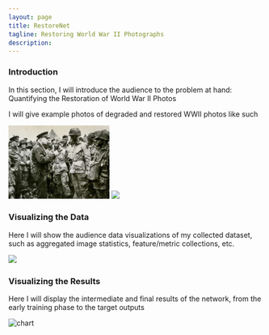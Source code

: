 ```yaml
---
layout: page
title: RestoreNet
tagline: Restoring World War II Photographs
description: 
---
```


### Introduction

In this section, I will introduce the audience to the problem at hand: Quantifying the Restoration of World War II Photos

I will give example photos of degraded and restored WWII photos like such

<img src="/imgs/degraded.jpeg" width="200">
<img src="/imgs/restored.jpeg" width="200">


### Visualizing the Data

Here I will show the audience data visualizations of my collected dataset, such as aggregated image statistics, feature/metric collections, etc.

<img src="/imgs/chart.jpeg" width="200">


### Visualizing the Results

Here I will display the intermediate and final results of the network, from the early training phase to the target outputs

![chart](/imgs/fail)